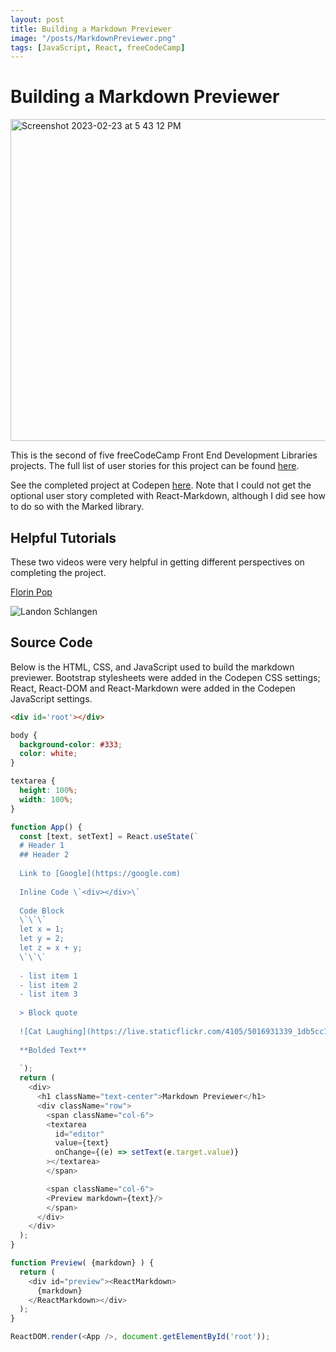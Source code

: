 ```yaml
---
layout: post
title: Building a Markdown Previewer
image: "/posts/MarkdownPreviewer.png"
tags: [JavaScript, React, freeCodeCamp]
---
```

# Building a Markdown Previewer
<img width="515" alt="Screenshot 2023-02-23 at 5 43 12 PM" src="https://user-images.githubusercontent.com/19756136/221047438-7bcbde98-bbc5-4c78-b419-5b00d357b200.png">

This is the second of five freeCodeCamp Front End Development Libraries projects. The full list of user stories for this project can be found [here](https://www.freecodecamp.org/learn/front-end-development-libraries/front-end-development-libraries-projects/build-a-markdown-previewer).

See the completed project at Codepen [here](https://codepen.io/chris-delgado/pen/abaZjQj). Note that I could not get the optional user story completed with React-Markdown, although I did see how to do so with the Marked library.

## Helpful Tutorials
These two videos were very helpful in getting different perspectives on completing the project.

[Florin Pop](https://www.youtube.com/watch?v=CJt7uZD_iK0)


![Landon Schlangen](https://www.youtube.com/watch?v=dW0vY5vvU1U)

## Source Code
Below is the HTML, CSS, and JavaScript used to build the markdown previewer. Bootstrap stylesheets were added in the Codepen CSS settings; React, React-DOM and React-Markdown were added in the Codepen JavaScript settings.

```html
<div id='root'></div>
```

```css
body {
  background-color: #333;
  color: white;
}

textarea {
  height: 100%;
  width: 100%;
}
```

```javascript
function App() {
  const [text, setText] = React.useState(`
  # Header 1
  ## Header 2
 
  Link to [Google](https://google.com)
  
  Inline Code \`<div></div>\`
  
  Code Block
  \`\`\`
  let x = 1;
  let y = 2;
  let z = x + y;
  \`\`\`
  
  - list item 1
  - list item 2
  - list item 3
  
  > Block quote
  
  ![Cat Laughing](https://live.staticflickr.com/4105/5016931339_1db5cc145d.jpg)
  
  **Bolded Text**
  
  `);  
  return (
    <div>
      <h1 className="text-center">Markdown Previewer</h1>
      <div className="row">
        <span className="col-6">
        <textarea 
          id="editor"
          value={text}
          onChange={(e) => setText(e.target.value)}
        ></textarea>
        </span>

        <span className="col-6">
        <Preview markdown={text}/>
        </span>
      </div>
    </div>
  );
}

function Preview( {markdown} ) {
  return (
    <div id="preview"><ReactMarkdown>
      {markdown}
    </ReactMarkdown></div>
  );
}

ReactDOM.render(<App />, document.getElementById('root'));
```
